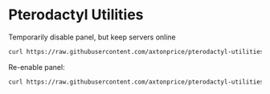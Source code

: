 # Pterodactyl Utilities

Temporarily disable panel, but keep servers online
```sh
curl https://raw.githubusercontent.com/axtonprice/pterodactyl-utilities/main/disable-panel.sh | sh
```

Re-enable panel:
```sh
curl https://raw.githubusercontent.com/axtonprice/pterodactyl-utilities/main/enable-panel.sh | sh
```
